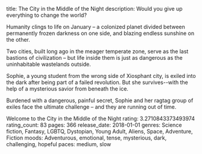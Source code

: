 title: The City in the Middle of the Night
description: Would you give up everything to change the world?

Humanity clings to life on January – a colonized planet divided between permanently frozen darkness on one side, and blazing endless sunshine on the other.

Two cities, built long ago in the meager temperate zone, serve as the last bastions of civilization – but life inside them is just as dangerous as the uninhabitable wastelands outside.

Sophie, a young student from the wrong side of Xiosphant city, is exiled into the dark after being part of a failed revolution. But she survives--with the help of a mysterious savior from beneath the ice.

Burdened with a dangerous, painful secret, Sophie and her ragtag group of exiles face the ultimate challenge – and they are running out of time.

Welcome to the City in the Middle of the Night
rating: 3.2710843373493974
rating_count: 83
pages: 366
release_date: 2018-01-01
genres: Science fiction, Fantasy, LGBTQ, Dystopian, Young Adult, Aliens, Space, Adventure, Fiction
moods: Adventurous, emotional, tense, mysterious, dark, challenging, hopeful
paces: medium, slow